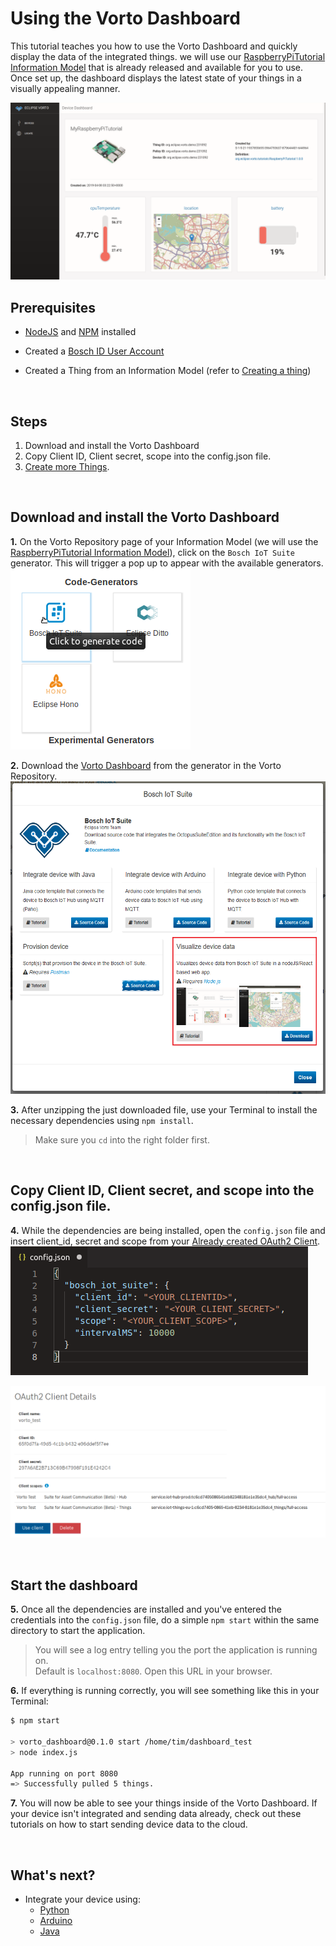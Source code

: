 # Using the Vorto Dashboard

This tutorial teaches you how to use the Vorto Dashboard and quickly display the data of the integrated things.
we will use our [RaspberryPiTutorial Information Model](https://vorto.eclipse.org/#/details/org.eclipse.vorto.tutorials:RaspberryPiTutorial:1.0.0) that is already released and available for you to use.
Once set up, the dashboard displays the latest state of your things in a visually appealing manner.

![deviceDashboard](https://github.com/timgrossmann/vorto-dashboard/blob/master/assets/deviceDashboard.png)

## Prerequisites
- [NodeJS](https://nodejs.org/en/download/) and [NPM](https://www.npmjs.com/get-npm) installed

- Created a [Bosch ID User Account](https://accounts.bosch-iot-suite.com)

- Created a Thing from an Information Model (refer to [Creating a thing](./create_thing.md))

<br />

## Steps
1. Download and install the Vorto Dashboard
1. Copy Client ID, Client secret, scope into the config.json file.
1. [Create more Things](./create_thing.md).

<br />

## Download and install the Vorto Dashboard
**1.** On the Vorto Repository page of your Information Model (we will use the [RaspberryPiTutorial Information Model](https://vorto.eclipse.org/#/details/org.eclipse.vorto.tutorials:RaspberryPiTutorial:1.0.0)), click on the `Bosch IoT Suite` generator. This will trigger a pop up to appear with the available generators.     
<img src="../images/tutorials/create_thing/code_generators.png" />

**2.** Download the [Vorto Dashboard](https://download.eclipse.org/vorto/downloads/vorto-webui.zip) from the generator in the Vorto Repository.   
<img src="../images/tutorials/vorto_dashboard/download_UI.PNG" height="500"/>

**3.** After unzipping the just downloaded file, use your Terminal to install the necessary dependencies using `npm install`. 
> Make sure you `cd` into the right folder first.

<br />

## Copy Client ID, Client secret, and scope into the config.json file.
**4.** While the dependencies are being installed, open the `config.json` file and insert client_id, secret and scope from your [Already created OAuth2 Client](https://accounts.bosch-iot-suite.com/oauth2-clients).   
![entering config data](../images/tutorials/vorto_dashboard/configJson.png)

![oauth client config](../images/tutorials/vorto_dashboard/oauth_client_details.png)


<br />

## Start the dashboard
**5.** Once all the dependencies are installed and you've entered the credentials into the `config.json` file, do a simple `npm start` within the same directory to start the application.
> You will see a log entry telling you the port the application is running on.    
Default is `localhost:8080`. Open this URL in your browser.

**6.** If everything is running correctly, you will see something like this in your Terminal:
```bash
$ npm start

> vorto_dashboard@0.1.0 start /home/tim/dashboard_test
> node index.js

App running on port 8080
=> Successfully pulled 5 things.
```

**7.** You will now be able to see your things inside of the Vorto Dashboard.
If your device isn't integrated and sending data already, check out these tutorials on how to start sending device data to the cloud.

<br />

## What's next?

- Integrate your device using:
  - [Python](./mqtt-python.md)
  - [Arduino](./connect_esp8266.md)
  - [Java](./connect_javadevice.md)
